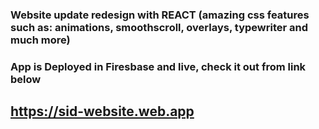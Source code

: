 ### Website update redesign with REACT (amazing css features such as: animations, smoothscroll, overlays, typewriter and much more)

### App is Deployed in Firesbase and live, check it out from link below

## https://sid-website.web.app
